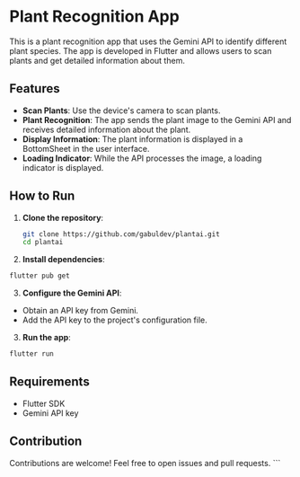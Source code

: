 # Plant Recognition App

This is a plant recognition app that uses the Gemini API to identify different plant species. The app is developed in Flutter and allows users to scan plants and get detailed information about them.

## Features

- **Scan Plants**: Use the device's camera to scan plants.
- **Plant Recognition**: The app sends the plant image to the Gemini API and receives detailed information about the plant.
- **Display Information**: The plant information is displayed in a BottomSheet in the user interface.
- **Loading Indicator**: While the API processes the image, a loading indicator is displayed.

## How to Run

1. **Clone the repository**:

   ```sh
   git clone https://github.com/gabuldev/plantai.git
   cd plantai

   ```

2. **Install dependencies**:

```sh
flutter pub get
```

3. **Configure the Gemini API**:

- Obtain an API key from Gemini.
- Add the API key to the project's configuration file.

3. **Run the app**:

```sh
flutter run
```

## Requirements

- Flutter SDK
- Gemini API key

## Contribution

Contributions are welcome! Feel free to open issues and pull requests. ```
